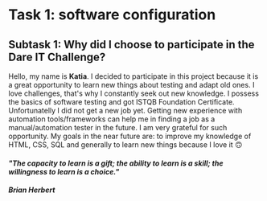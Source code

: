 # Task 1: software configuration #
## Subtask 1: Why did I choose to participate in the Dare IT Challenge? ##

Hello, my name is **Katia**. 
I decided to participate in this project because it is a great opportunity to learn new things about testing and adapt old ones.
I love challenges, that's why I constantly seek out new knowledge. I possess the basics of software testing and got ISTQB Foundation Certificate. 
Unfortunatelly I did not get a new job yet. Getting new experience with automation tools/frameworks can help me in finding a job as a manual/automation tester in the future. I am very grateful for such opportunity.
My goals in the near future are: to improve my knowledge of HTML, CSS, SQL and generally to learn new things because I love it 🙃


#### *"The capacity to learn is a gift; the ability to learn is a skill; the willingness to learn is a choice."* ####
#### *Brian Herbert* ####
